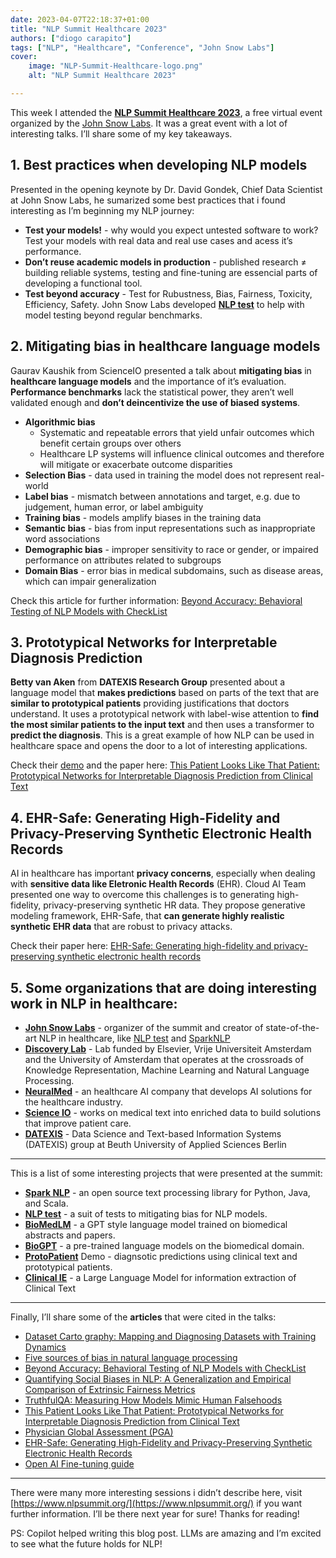```yaml
---
date: 2023-04-07T22:18:37+01:00
title: "NLP Summit Healthcare 2023"
authors: ["diogo carapito"]
tags: ["NLP", "Healthcare", "Conference", "John Snow Labs"]
cover:
    image: "NLP-Summit-Healthcare-logo.png"
    alt: "NLP Summit Healthcare 2023"

---
```


This week I attended the **[NLP Summit Healthcare 2023](https://www.nlpsummit.org/)**, a free virtual event organized by the [John Snow Labs](https://www.johnsnowlabs.com/). It was a great event with a lot of interesting talks. I’ll share some of my key takeaways.


## 1. Best practices when developing NLP models

Presented in the opening keynote by Dr. David Gondek, Chief Data Scientist at John Snow Labs, he sumarized some best practices that i found interesting as I’m beginning my NLP journey:
- **Test your models!** - why would you expect untested software to work? Test your models with real data and real use cases and acess it’s performance.
- **Don’t reuse academic models in production** - published research ≠ building reliable systems, testing and fine-tuning are essencial parts of developing a functional tool.
- **Test beyond accuracy** - Test for Rubustness, Bias, Fairness, Toxicity, Efficiency, Safety. John Snow Labs developed **[NLP test](https://nlptest.org/)** to help with model testing beyond regular benchmarks.

## 2. Mitigating bias in healthcare language models

Gaurav Kaushik from ScienceIO presented a talk about **mitigating bias** in **healthcare language models** and the importance of it’s evaluation. **Performance benchmarks** lack the statistical power, they aren’t well validated enough and **don’t deincentivize the use of biased systems**.

- **Algorithmic bias** 
  - Systematic and repeatable errors that yield unfair outcomes which benefit certain groups over others 
  - Healthcare LP systems will influence clinical outcomes and therefore will mitigate or exacerbate outcome disparities 
- **Selection Bias** - data used in training the model does not represent real-world
- **Label bias** - mismatch between annotations and target, e.g. due to judgement, human error, or label ambiguity
- **Training bias** - models amplify biases in the training data
- **Semantic bias** - bias from input representations such as inappropriate word associations
- **Demographic bias** - improper sensitivity to race or gender, or impaired performance on attributes related to subgroups
- **Domain Bias** - error bias in medical subdomains, such as disease areas, which can impair generalization

Check this article for further information: [Beyond Accuracy: Behavioral Testing of NLP Models with CheckList](https://aclanthology.org/2020.acl-main.442.pdf)
## 3. Prototypical Networks for Interpretable Diagnosis Prediction

**Betty van Aken** from **DATEXIS Research Group** presented about a language model that **makes predictions** based on parts of the text that are **similar to prototypical patients** providing justifications that doctors understand. It uses a prototypical network with label-wise attention to **find the most similar patients to the input text** and then uses a transformer to **predict the diagnosis**. This is a great example of how NLP can be used in healthcare space and opens the door to a lot of interesting applications.

Check their [demo](https://protopatient.demo.datexis.com/) and the paper here: [This Patient Looks Like That Patient: Prototypical Networks for Interpretable Diagnosis Prediction from Clinical Text](https://aclanthology.org/2022.aacl-main.14.pdf)
## 4. EHR-Safe: Generating High-Fidelity and Privacy-Preserving Synthetic Electronic Health Records

AI in healthcare has important **privacy concerns**, especially when dealing with **sensitive data like Eletronic Health Records** (EHR). Cloud AI Team presented one way to overcome this challenges is to generating high-fidelity, privacy-preserving synthetic HR data. They propose generative modeling framework, EHR-Safe, that **can generate highly realistic synthetic EHR data** that are robust to privacy attacks.

Check their paper here: [EHR-Safe: Generating high-fidelity and privacy-preserving synthetic electronic health records](https://ai.googleblog.com/2022/12/ehr-safe-generating-high-fidelity-and.html)

## 5. Some organizations that are doing interesting work in NLP in healthcare:

- **[John Snow Labs](https://www.johnsnowlabs.com/)** - organizer of the summit and creator of state-of-the-art NLP in healthcare, like [NLP test](https://github.com/johnsnowlabs/nlptest) and [SparkNLP](https://sparknlp.org/)
- **[Discovery Lab](https://discoverylab.ai/)** - Lab funded by Elsevier, Vrije Universiteit Amsterdam and the University of Amsterdam that operates at the crossroads of Knowledge Representation, Machine Learning and Natural Language Processing.
- **[NeuralMed](https://www.neuralmed.ai/en)** - an healthcare AI company that develops AI solutions for the healthcare industry.
- **[Science IO](https://www.science.io/)** - works on medical text into enriched data to build solutions that improve patient care.
- **[DATEXIS](https://github.com/DATEXIS)** - Data Science and Text-based Information Systems (DATEXIS) group at Beuth University of Applied Sciences Berlin

---

This is a list of some interesting projects that were presented at the summit:

- **[Spark NLP](https://sparknlp.org/)** - an open source text processing library for Python, Java, and Scala.
- **[NLP test](https://nlptest.org/)** - a suit of tests to mitigating bias for NLP models.
- **[BioMedLM](https://huggingface.co/stanford-crfm/BioMedLM)** - a GPT style language model trained on biomedical abstracts and papers.
- **[BioGPT](https://huggingface.co/microsoft/biogpt)** - a pre-trained language models on the biomedical domain.
- **[ProtoPatient](https://protopatient.demo.datexis.com/)** Demo - diagnsotic predictions using clinical text and prototypical patients.
- **[Clinical IE](https://huggingface.co/datasets/mitclinicalml/clinical-ie)** - a Large Language Model for information extraction of Clinical Text

---

Finally, I’ll share some of the **articles** that were cited in the talks:

- [Dataset Carto graphy: Mapping and Diagnosing Datasets with Training Dynamics](https://arxiv.org/abs/2009.10795)
- [Five sources of bias in natural language processing](https://compass.onlinelibrary.wiley.com/doi/10.1111/lnc3.12432)
- [Beyond Accuracy: Behavioral Testing of NLP Models with CheckList](https://aclanthology.org/2020.acl-main.442.pdf)
- [Quantifying Social Biases in NLP: A Generalization and Empirical Comparison of Extrinsic Fairness Metrics](https://direct.mit.edu/tacl/article/doi/10.1162/tacl_a_00425/108201/Quantifying-Social-Biases-in-NLP-A-Generalization)
- [TruthfulQA: Measuring How Models Mimic Human Falsehoods](https://arxiv.org/pdf/2109.07958.pdf)
- [This Patient Looks Like That Patient: Prototypical Networks for Interpretable Diagnosis Prediction from Clinical Text](https://aclanthology.org/2022.aacl-main.14.pdf)
- [Physician Global Assessment (PGA)](https://assesschild.com/physician-global-assessment)
- [EHR-Safe: Generating High-Fidelity and Privacy-Preserving Synthetic Electronic Health Records](https://www.researchsquare.com/article/rs-2347130/v1)
- [Open AI Fine-tuning guide](https://platform.openai.com/docs/guides/fine-tuning)


---

There were many more interesting sessions i didn’t describe here, visit [https://www.nlpsummit.org/](https://www.nlpsummit.org/) if you want further information. I’ll be there next year for sure! Thanks for reading!

PS: Copilot helped writing this blog post. LLMs are amazing and I’m excited to see what the future holds for NLP!
